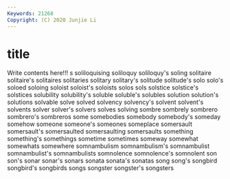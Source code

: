 ```yaml
---
Keywords: 21268
Copyright: (C) 2020 Junjie Li
---
```


# title

Write contents here!!!
s 
soliloquising 
soliloquy 
soliloquy's 
soling 
solitaire
solitaire's 
solitaires 
solitaries 
solitary 
solitary's 
solitude 
solitude's 
solo 
solo's 
soloed
soloing 
soloist 
soloist's 
soloists 
solos 
sols 
solstice 
solstice's 
solstices 
solubility
solubility's 
soluble 
soluble's 
solubles 
solution 
solution's 
solutions 
solvable 
solve 
solved
solvency 
solvency's 
solvent 
solvent's 
solvents 
solver 
solver's 
solvers 
solves 
solving
sombre 
sombrely 
sombrero 
sombrero's 
sombreros 
some 
somebodies 
somebody 
somebody's 
someday
somehow 
someone 
someone's 
someones 
someplace 
somersault 
somersault's 
somersaulted 
somersaulting 
somersaults
something 
something's 
somethings 
sometime 
sometimes 
someway 
somewhat 
somewhats 
somewhere 
somnambulism
somnambulism's 
somnambulist 
somnambulist's 
somnambulists 
somnolence 
somnolence's 
somnolent 
son 
son's 
sonar
sonar's 
sonars 
sonata 
sonata's 
sonatas 
song 
song's 
songbird 
songbird's 
songbirds
songs 
songster 
songster's 
songsters 
